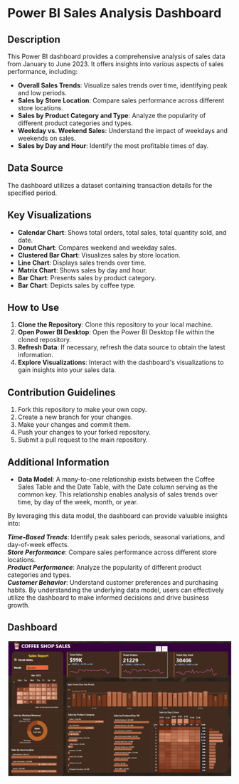 # Power BI Sales Analysis Dashboard

## Description

This Power BI dashboard provides a comprehensive analysis of sales data from January to June 2023. It offers insights into various aspects of sales performance, including:

- **Overall Sales Trends**: Visualize sales trends over time, identifying peak and low periods.
- **Sales by Store Location**: Compare sales performance across different store locations.
- **Sales by Product Category and Type**: Analyze the popularity of different product categories and types.
- **Weekday vs. Weekend Sales**: Understand the impact of weekdays and weekends on sales.
- **Sales by Day and Hour**: Identify the most profitable times of day.

## Data Source

The dashboard utilizes a dataset containing transaction details for the specified period.

## Key Visualizations

- **Calendar Chart**: Shows total orders, total sales, total quantity sold, and date.
- **Donut Chart**: Compares weekend and weekday sales.
- **Clustered Bar Chart**: Visualizes sales by store location.
- **Line Chart**: Displays sales trends over time.
- **Matrix Chart**: Shows sales by day and hour.
- **Bar Chart**: Presents sales by product category.
- **Bar Chart**: Depicts sales by coffee type.

## How to Use

1. **Clone the Repository**: Clone this repository to your local machine.
2. **Open Power BI Desktop**: Open the Power BI Desktop file within the cloned repository.
3. **Refresh Data**: If necessary, refresh the data source to obtain the latest information.
4. **Explore Visualizations**: Interact with the dashboard's visualizations to gain insights into your sales data.

## Contribution Guidelines

1. Fork this repository to make your own copy.
2. Create a new branch for your changes.
3. Make your changes and commit them.
4. Push your changes to your forked repository.
5. Submit a pull request to the main repository.

## Additional Information

- **Data Model**: A many-to-one relationship exists between the Coffee Sales Table and the Date Table, with the Date column serving as the common key. This relationship enables analysis of sales trends over time, by day of the week, month, or year.

By leveraging this data model, the dashboard can provide valuable insights into:

***Time-Based Trends***: Identify peak sales periods, seasonal variations, and day-of-week effects.<br>
***Store Performance***: Compare sales performance across different store locations.<br>
***Product Performance***: Analyze the popularity of different product categories and types.<br>
***Customer Behavior***: Understand customer preferences and purchasing habits.
By understanding the underlying data model, users can effectively utilize the dashboard to make informed decisions and drive business growth.

## Dashboard
![image alt](https://github.com/ghogaresachin/Power-BI-Projects/blob/main/Coffee%20Sales%20Analysis/Screenshot%202024-12-25%20170400.png?raw=true)
